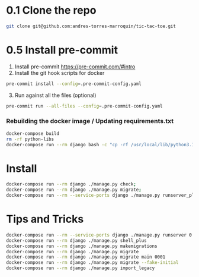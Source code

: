 # 0.1 Clone the repo
```bash
git clone git@github.com:andres-torres-marroquin/tic-tac-toe.git
```

# 0.5 Install pre-commit
1. Install pre-commit https://pre-commit.com/#intro
2. Install the git hook scripts for docker
```bash
pre-commit install --config=.pre-commit-config.yaml
```
3. Run against all the files (optional)
```bash
pre-commit run --all-files --config=.pre-commit-config.yaml
```

### Rebuilding the docker image / Updating requirements.txt
```bash
docker-compose build
rm -rf python-libs
docker-compose run --rm django bash -c "cp -rf /usr/local/lib/python3.12/site-packages /code/python-libs"
```

# Install
```bash
docker-compose run --rm django ./manage.py check;
docker-compose run --rm django ./manage.py migrate;
docker-compose run --rm --service-ports django ./manage.py runserver_plus 0.0.0.0:8000
```

# Tips and Tricks
```bash
docker-compose run --rm --service-ports django ./manage.py runserver 0.0.0.0:8000
docker-compose run --rm django ./manage.py shell_plus
docker-compose run --rm django ./manage.py makemigrations
docker-compose run --rm django ./manage.py migrate
docker-compose run --rm django ./manage.py migrate main 0001
docker-compose run --rm django ./manage.py migrate --fake-initial
docker-compose run --rm django ./manage.py import_legacy
```
